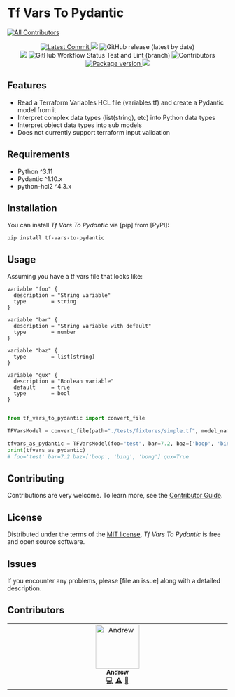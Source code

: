 # Tf Vars To Pydantic
<!-- ALL-CONTRIBUTORS-BADGE:START - Do not remove or modify this section -->
[![All Contributors](https://img.shields.io/badge/all_contributors-1-orange.svg?style=flat-square)](#contributors-)
<!-- ALL-CONTRIBUTORS-BADGE:END -->

<p align="center">
    <a href="https://github.com/andrewthetechie/tf-vars-to-pydantic" target="_blank">
        <img src="https://img.shields.io/github/last-commit/andrewthetechie/tf-vars-to-pydantic" alt="Latest Commit">
    </a>
    <img src="https://img.shields.io/badge/license-MIT-green">
    <img alt="GitHub release (latest by date)" src="https://img.shields.io/github/v/release/andrewthetechie/tf-vars-to-pydantic?label=Latest%20Release">
    <br />
    <a href="https://github.com/andrewthetechie/tf-vars-to-pydantic/issues"><img src="https://img.shields.io/github/issues/andrewthetechie/tf-vars-to-pydantic" /></a>
    <img alt="GitHub Workflow Status Test and Lint (branch)" src="https://img.shields.io/github/actions/workflow/status/andrewthetechie/tf-vars-to-pydantic/tests.yml?branch=main">
    <img alt="Contributors" src="https://img.shields.io/github/contributors/andrewthetechie/tf-vars-to-pydantic">
    <br />
    <a href="https://pypi.org/project/tf-vars-to-pydantic" target="_blank">
        <img src="https://img.shields.io/pypi/v/tf-vars-to-pydantic" alt="Package version">
    </a>
    <img src="https://img.shields.io/pypi/pyversions/tf-vars-to-pydantic">
</p>

## Features

- Read a Terraform Variables HCL file (variables.tf) and create a Pydantic model from it
- Interpret complex data types (list(string), etc) into Python data types
- Interpret object data types into sub models
- Does not currently support terraform input validation

## Requirements

- Python ^3.11
- Pydantic ^1.10.x
- python-hcl2 ^4.3.x

## Installation

You can install _Tf Vars To Pydantic_ via [pip] from [PyPI]:

```console
pip install tf-vars-to-pydantic
```

## Usage

Assuming you have a tf vars file that looks like:

```
variable "foo" {
  description = "String variable"
  type        = string
}

variable "bar" {
  description = "String variable with default"
  type        = number
}

variable "baz" {
  type        = list(string)
}

variable "qux" {
  description = "Boolean variable"
  default     = true
  type        = bool
}
```

```python

from tf_vars_to_pydantic import convert_file

TFVarsModel = convert_file(path="./tests/fixtures/simple.tf", model_name="TFVarsModel")

tfvars_as_pydantic = TFVarsModel(foo="test", bar=7.2, baz=['boop', 'bing', 'bong'])
print(tfvars_as_pydantic)
# foo='test' bar=7.2 baz=['boop', 'bing', 'bong'] qux=True
```

## Contributing

Contributions are very welcome.
To learn more, see the [Contributor Guide].

## License

Distributed under the terms of the [MIT license][license],
_Tf Vars To Pydantic_ is free and open source software.

## Issues

If you encounter any problems,
please [file an issue] along with a detailed description.

<!-- github-only -->

[license]: https://github.com/andrewthetechie/tf-vars-to-pydantic/blob/main/LICENSE
[contributor guide]: https://github.com/andrewthetechie/tf-vars-to-pydantic/blob/main/CONTRIBUTING.md

## Contributors

<!-- ALL-CONTRIBUTORS-LIST:START - Do not remove or modify this section -->
<!-- prettier-ignore-start -->
<!-- markdownlint-disable -->
<table>
  <tbody>
    <tr>
      <td align="center" valign="top" width="14.28%"><a href="https://github.com/andrewthetechie"><img src="https://avatars.githubusercontent.com/u/1377314?v=4?s=100" width="100px;" alt="Andrew"/><br /><sub><b>Andrew</b></sub></a><br /><a href="https://github.com/andrewthetechie/tf-vars-to-pydantic/commits?author=andrewthetechie" title="Code">💻</a> <a href="https://github.com/andrewthetechie/tf-vars-to-pydantic/commits?author=andrewthetechie" title="Tests">⚠️</a> <a href="https://github.com/andrewthetechie/tf-vars-to-pydantic/commits?author=andrewthetechie" title="Documentation">📖</a></td>
    </tr>
  </tbody>
</table>

<!-- markdownlint-restore -->
<!-- prettier-ignore-end -->

<!-- ALL-CONTRIBUTORS-LIST:END -->
<!-- prettier-ignore-start -->
<!-- markdownlint-disable -->

<!-- markdownlint-restore -->
<!-- prettier-ignore-end -->

<!-- ALL-CONTRIBUTORS-LIST:END -->
